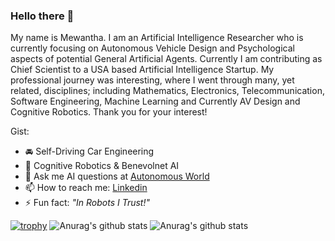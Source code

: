 ### Hello there 👋

<!--
**eshanmherath/eshanmherath** is a ✨ _special_ ✨ repository because its `README.md` (this file) appears on your GitHub profile.
-->

My name is Mewantha. I am an Artificial Intelligence Researcher who is currently focusing on Autonomous Vehicle Design and Psychological aspects of potential General Artificial Agents. Currently I am contributing as Chief Scientist to a USA based Artificial Intelligence Startup. My professional journey was interesting, where I went through many, yet related, disciplines; including Mathematics, Electronics, Telecommunication, Software Engineering, Machine Learning and Currently AV Design and Cognitive Robotics.
Thank you for your interest!

Gist:

- 🚘 Self-Driving Car Engineering
- 🤖 Cognitive Robotics & Benevolnet AI
- 💬 Ask me AI questions at [Autonomous World](https://www.youtube.com/channel/UC94SsP1oGS_qhzvqaUguSeQ)
- 📫 How to reach me: [Linkedin](https://www.linkedin.com/in/eshan-mewantha-herath/)
- ⚡ Fun fact: *"In Robots I Trust!"* 


[![trophy](https://github-profile-trophy.vercel.app/?username=eshanmherath&theme=onedark)](https://github.com/eshanmherath/github-profile-trophy)
![Anurag's github stats](https://github-readme-stats.vercel.app/api?username=eshanmherath&show_icons=true&theme=dracula&count_private=true&hide=prs,contribs,issues)
![Anurag's github stats](https://github-readme-stats.vercel.app/api/top-langs/?username=eshanmherath&show_icons=true&theme=dracula&count_private=true&langs_count=7&hide=rich%20text%20format,roff)


<!--
https://camo.githubusercontent.com/e23d47f59ced1083294d666f6ce2f246f2274a2893966e727a5e0d2cedac190b/68747470733a2f2f6769746875622d726561646d652d73746174732e76657263656c2e6170702f6170692f746f702d6c616e67732f3f757365726e616d653d6f68617261313234633431267468656d653d746f6b796f6e6967687426686964655f6c616e67735f62656c6f773d3130266c616e67735f636f756e743d3726686964653d7269636825323074657874253230666f726d61742c726f6666" data-canonical-src="https://github-readme-stats.vercel.app/api/top-langs/?username=ohara124c41&amp;theme=tokyonight&amp;hide_langs_below=10&amp;langs_count=7&amp;hide=rich%20text%20format,roff
-->
